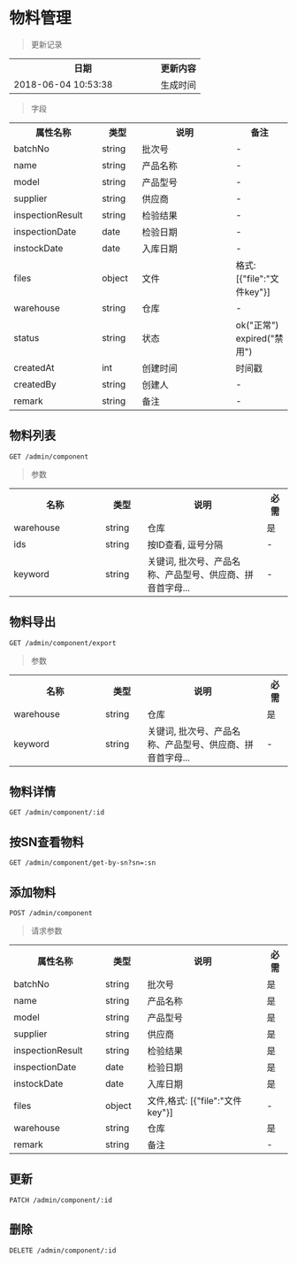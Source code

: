 # 物料管理

> 更新记录

<table>
    <tr>
        <th style="width:250px;">日期</th>
        <th>更新内容</th>
    </tr>
    <tr>
        <td>2018-06-04 10:53:38</td>
        <td>生成时间</td>
    </tr>
</table>

> 字段

<table>
    <tr>
        <th style="width:150px;">属性名称</th>
        <th style="width:60px;">类型</th>
        <th style="width:200px;">说明</th>
        <th>备注</th>
    </tr>
    <tr>
        <td>batchNo</td>
        <td>string</td>
        <td>批次号</td>
        <td>-</td>
    </tr>
    <tr>
        <td>name</td>
        <td>string</td>
        <td>产品名称</td>
        <td>-</td>
    </tr>
    <tr>
        <td>model</td>
        <td>string</td>
        <td>产品型号</td>
        <td>-</td>
    </tr>
    <tr>
        <td>supplier</td>
        <td>string</td>
        <td>供应商</td>
        <td>-</td>
    </tr>
    <tr>
        <td>inspectionResult</td>
        <td>string</td>
        <td>检验结果</td>
        <td>-</td>
    </tr>
    <tr>
        <td>inspectionDate</td>
        <td>date</td>
        <td>检验日期</td>
        <td>-</td>
    </tr>
    <tr>
        <td>instockDate</td>
        <td>date</td>
        <td>入库日期</td>
        <td>-</td>
    </tr>
    <tr>
        <td>files</td>
        <td>object</td>
        <td>文件</td>
        <td>格式: [{"file":"文件key"}]</td>
    </tr>
    <tr>
        <td>warehouse</td>
        <td>string</td>
        <td>仓库</td>
        <td>-</td>
    </tr>
    <tr>
        <td>status</td>
        <td>string</td>
        <td>状态</td>
        <td>ok("正常") expired("禁用")</td>
    </tr>    
    <tr>
        <td>createdAt</td>
        <td>int</td>
        <td>创建时间</td>
        <td>时间戳</td>
    </tr>
    <tr>
        <td>createdBy</td>
        <td>string</td>
        <td>创建人</td>
        <td>-</td>
    </tr>
    <tr>
        <td>remark</td>
        <td>string</td>
        <td>备注</td>
        <td>-</td>
    </tr>
</table>

## 物料列表

```
GET /admin/component
```

> 参数
<table>
    <tr>
        <th style="width:150px;">名称</th>
        <th style="width:60px;">类型</th>
        <th style="width:200px;">说明</th>
        <th>必需</th>
    </tr>
    <tr>
        <td>warehouse</td>
        <td>string</td>
        <td>仓库</td>
        <td>是</td>
    </tr>
    <tr>
        <td>ids</td>
        <td>string</td>
        <td>按ID查看, 逗号分隔</td>
        <td>-</td>
    </tr>
    <tr>
        <td>keyword</td>
        <td>string</td>
        <td>关键词, 批次号、产品名称、产品型号、供应商、拼音首字母...</td>
        <td>-</td>
    </tr>
</table>

## 物料导出

```
GET /admin/component/export
```

> 参数
<table>
    <tr>
        <th style="width:150px;">名称</th>
        <th style="width:60px;">类型</th>
        <th style="width:200px;">说明</th>
        <th>必需</th>
    </tr>
    <tr>
        <td>warehouse</td>
        <td>string</td>
        <td>仓库</td>
        <td>是</td>
    </tr>
    <tr>
        <td>keyword</td>
        <td>string</td>
        <td>关键词, 批次号、产品名称、产品型号、供应商、拼音首字母...</td>
        <td>-</td>
    </tr>
</table>

## 物料详情

```
GET /admin/component/:id
```

## 按SN查看物料

```
GET /admin/component/get-by-sn?sn=:sn
```

## 添加物料

```
POST /admin/component
```

>请求参数
<table>
    <tr>
        <th style="width:150px;">属性名称</th>
        <th style="width:60px;">类型</th>
        <th style="width:200px;">说明</th>
        <th>必需</th>
    </tr>
    <tr>
        <td>batchNo</td>
        <td>string</td>
        <td>批次号</td>
        <td>是</td>
    </tr>
    <tr>
        <td>name</td>
        <td>string</td>
        <td>产品名称</td>
        <td>是</td>
    </tr>
    <tr>
        <td>model</td>
        <td>string</td>
        <td>产品型号</td>
        <td>是</td>
    </tr>
    <tr>
        <td>supplier</td>
        <td>string</td>
        <td>供应商</td>
        <td>是</td>
    </tr>
    <tr>
        <td>inspectionResult</td>
        <td>string</td>
        <td>检验结果</td>
        <td>是</td>
    </tr>
    <tr>
        <td>inspectionDate</td>
        <td>date</td>
        <td>检验日期</td>
        <td>是</td>
    </tr>
    <tr>
        <td>instockDate</td>
        <td>date</td>
        <td>入库日期</td>
        <td>是</td>
    </tr>
    <tr>
        <td>files</td>
        <td>object</td>
        <td>文件,格式: [{"file":"文件key"}]</td>
        <td>-</td>
    </tr>
    <tr>
        <td>warehouse</td>
        <td>string</td>
        <td>仓库</td>
        <td>是</td>
    </tr>
    <tr>
        <td>remark</td>
        <td>string</td>
        <td>备注</td>
        <td>-</td>
    </tr>
</table>

## 更新

```
PATCH /admin/component/:id
```

## 删除

```
DELETE /admin/component/:id
```
